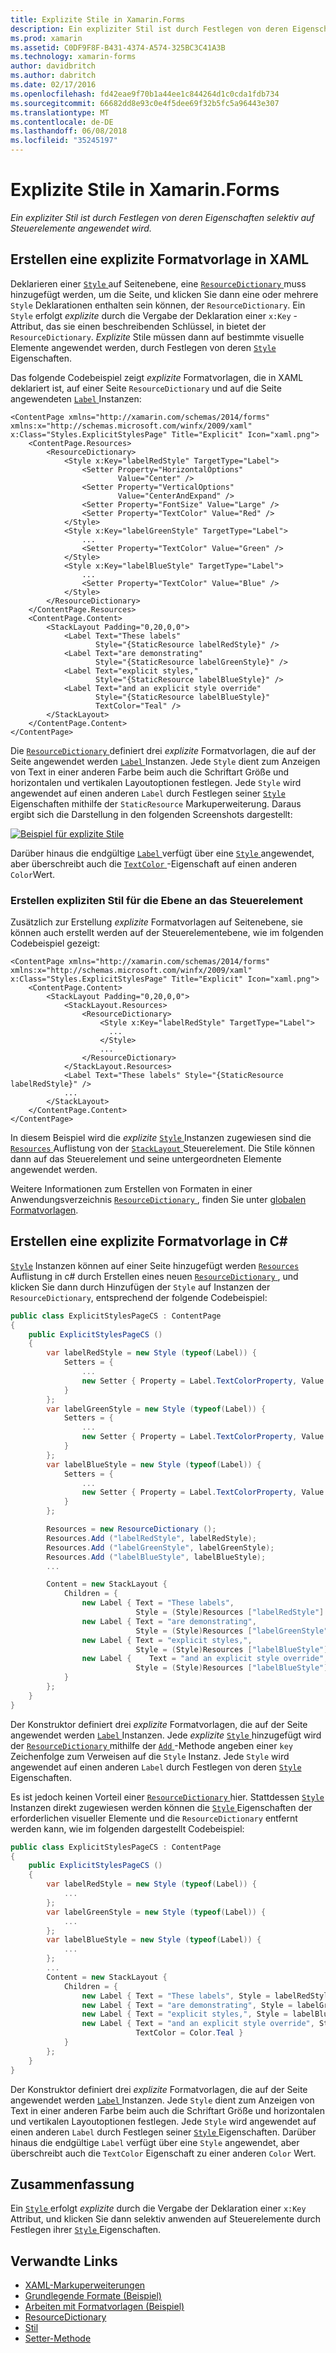 ```yaml
---
title: Explizite Stile in Xamarin.Forms
description: Ein expliziter Stil ist durch Festlegen von deren Eigenschaften selektiv auf Steuerelemente angewendet wird. In diesem Artikel erläutert, wie explizite Stile in einer Xamarin.Forms-Anwendung nutzen.
ms.prod: xamarin
ms.assetid: C0DF9F8F-B431-4374-A574-325BC3C41A3B
ms.technology: xamarin-forms
author: davidbritch
ms.author: dabritch
ms.date: 02/17/2016
ms.openlocfilehash: fd42eae9f70b1a44ee1c844264d1c0cda1fdb734
ms.sourcegitcommit: 66682dd8e93c0e4f5dee69f32b5fc5a96443e307
ms.translationtype: MT
ms.contentlocale: de-DE
ms.lasthandoff: 06/08/2018
ms.locfileid: "35245197"
---
```

# <a name="explicit-styles-in-xamarinforms"></a>Explizite Stile in Xamarin.Forms

_Ein expliziter Stil ist durch Festlegen von deren Eigenschaften selektiv auf Steuerelemente angewendet wird._

## <a name="creating-an-explicit-style-in-xaml"></a>Erstellen eine explizite Formatvorlage in XAML

Deklarieren einer [ `Style` ](https://developer.xamarin.com/api/type/Xamarin.Forms.Style/) auf Seitenebene, eine [ `ResourceDictionary` ](https://developer.xamarin.com/api/type/Xamarin.Forms.ResourceDictionary/) muss hinzugefügt werden, um die Seite, und klicken Sie dann eine oder mehrere `Style` Deklarationen enthalten sein können, der `ResourceDictionary`. Ein `Style` erfolgt *explizite* durch die Vergabe der Deklaration einer `x:Key` -Attribut, das sie einen beschreibenden Schlüssel, in bietet der `ResourceDictionary`. *Explizite* Stile müssen dann auf bestimmte visuelle Elemente angewendet werden, durch Festlegen von deren [ `Style` ](https://developer.xamarin.com/api/property/Xamarin.Forms.VisualElement.Style/) Eigenschaften.

Das folgende Codebeispiel zeigt *explizite* Formatvorlagen, die in XAML deklariert ist, auf einer Seite `ResourceDictionary` und auf die Seite angewendeten [ `Label` ](https://developer.xamarin.com/api/type/Xamarin.Forms.Label/) Instanzen:

```xaml
<ContentPage xmlns="http://xamarin.com/schemas/2014/forms" xmlns:x="http://schemas.microsoft.com/winfx/2009/xaml" x:Class="Styles.ExplicitStylesPage" Title="Explicit" Icon="xaml.png">
    <ContentPage.Resources>
        <ResourceDictionary>
            <Style x:Key="labelRedStyle" TargetType="Label">
                <Setter Property="HorizontalOptions"
                        Value="Center" />
                <Setter Property="VerticalOptions"
                        Value="CenterAndExpand" />
                <Setter Property="FontSize" Value="Large" />
                <Setter Property="TextColor" Value="Red" />
            </Style>
            <Style x:Key="labelGreenStyle" TargetType="Label">
                ...
                <Setter Property="TextColor" Value="Green" />
            </Style>
            <Style x:Key="labelBlueStyle" TargetType="Label">
                ...
                <Setter Property="TextColor" Value="Blue" />
            </Style>
        </ResourceDictionary>
    </ContentPage.Resources>
    <ContentPage.Content>
        <StackLayout Padding="0,20,0,0">
            <Label Text="These labels"
                   Style="{StaticResource labelRedStyle}" />
            <Label Text="are demonstrating"
                   Style="{StaticResource labelGreenStyle}" />
            <Label Text="explicit styles,"
                   Style="{StaticResource labelBlueStyle}" />
            <Label Text="and an explicit style override"
                   Style="{StaticResource labelBlueStyle}"
                   TextColor="Teal" />
        </StackLayout>
    </ContentPage.Content>
</ContentPage>
```

Die [ `ResourceDictionary` ](https://developer.xamarin.com/api/type/Xamarin.Forms.ResourceDictionary/) definiert drei *explizite* Formatvorlagen, die auf der Seite angewendet werden [ `Label` ](https://developer.xamarin.com/api/type/Xamarin.Forms.Label/) Instanzen. Jede `Style` dient zum Anzeigen von Text in einer anderen Farbe beim auch die Schriftart Größe und horizontalen und vertikalen Layoutoptionen festlegen. Jede `Style` wird angewendet auf einen anderen `Label` durch Festlegen seiner [ `Style` ](https://developer.xamarin.com/api/property/Xamarin.Forms.VisualElement.Style/) Eigenschaften mithilfe der `StaticResource` Markuperweiterung. Daraus ergibt sich die Darstellung in den folgenden Screenshots dargestellt:

[![](explicit-images/explicit-styles.png "Beispiel für explizite Stile")](explicit-images/explicit-styles-large.png#lightbox "explizite Formatvorlagen-Beispiel")

Darüber hinaus die endgültige [ `Label` ](https://developer.xamarin.com/api/type/Xamarin.Forms.Label/) verfügt über eine [ `Style` ](https://developer.xamarin.com/api/type/Xamarin.Forms.Style/) angewendet, aber überschreibt auch die [ `TextColor` ](https://developer.xamarin.com/api/property/Xamarin.Forms.Label.TextColor/) -Eigenschaft auf einen anderen `Color`Wert.

### <a name="creating-an-explicit-style-at-the-control-level"></a>Erstellen expliziten Stil für die Ebene an das Steuerelement

Zusätzlich zur Erstellung *explizite* Formatvorlagen auf Seitenebene, sie können auch erstellt werden auf der Steuerelementebene, wie im folgenden Codebeispiel gezeigt:

```xaml
<ContentPage xmlns="http://xamarin.com/schemas/2014/forms" xmlns:x="http://schemas.microsoft.com/winfx/2009/xaml" x:Class="Styles.ExplicitStylesPage" Title="Explicit" Icon="xaml.png">
    <ContentPage.Content>
        <StackLayout Padding="0,20,0,0">
            <StackLayout.Resources>
                <ResourceDictionary>
                    <Style x:Key="labelRedStyle" TargetType="Label">
                      ...
                    </Style>
                    ...
                </ResourceDictionary>
            </StackLayout.Resources>
            <Label Text="These labels" Style="{StaticResource labelRedStyle}" />
            ...
        </StackLayout>
    </ContentPage.Content>
</ContentPage>
```

In diesem Beispiel wird die *explizite* [ `Style` ](https://developer.xamarin.com/api/type/Xamarin.Forms.Style/) Instanzen zugewiesen sind die [ `Resources` ](https://developer.xamarin.com/api/property/Xamarin.Forms.VisualElement.Resources/) Auflistung von der [ `StackLayout` ](https://developer.xamarin.com/api/type/Xamarin.Forms.StackLayout/) Steuerelement. Die Stile können dann auf das Steuerelement und seine untergeordneten Elemente angewendet werden.

Weitere Informationen zum Erstellen von Formaten in einer Anwendungsverzeichnis [ `ResourceDictionary` ](https://developer.xamarin.com/api/type/Xamarin.Forms.ResourceDictionary/), finden Sie unter [globalen Formatvorlagen](~/xamarin-forms/user-interface/styles/application.md).

## <a name="creating-an-explicit-style-in-c35"></a>Erstellen eine explizite Formatvorlage in C&#35;

[`Style`](https://developer.xamarin.com/api/type/Xamarin.Forms.Style/) Instanzen können auf einer Seite hinzugefügt werden [ `Resources` ](https://developer.xamarin.com/api/property/Xamarin.Forms.VisualElement.Resources/) Auflistung in c# durch Erstellen eines neuen [ `ResourceDictionary` ](https://developer.xamarin.com/api/type/Xamarin.Forms.ResourceDictionary/), und klicken Sie dann durch Hinzufügen der `Style` auf Instanzen der `ResourceDictionary`, entsprechend der folgende Codebeispiel:

```csharp
public class ExplicitStylesPageCS : ContentPage
{
    public ExplicitStylesPageCS ()
    {
        var labelRedStyle = new Style (typeof(Label)) {
            Setters = {
                ...
                new Setter { Property = Label.TextColorProperty, Value = Color.Red    }
            }
        };
        var labelGreenStyle = new Style (typeof(Label)) {
            Setters = {
                ...
                new Setter { Property = Label.TextColorProperty, Value = Color.Green }
            }
        };
        var labelBlueStyle = new Style (typeof(Label)) {
            Setters = {
                ...
                new Setter { Property = Label.TextColorProperty, Value = Color.Blue }
            }
        };

        Resources = new ResourceDictionary ();
        Resources.Add ("labelRedStyle", labelRedStyle);
        Resources.Add ("labelGreenStyle", labelGreenStyle);
        Resources.Add ("labelBlueStyle", labelBlueStyle);
        ...

        Content = new StackLayout {
            Children = {
                new Label { Text = "These labels",
                            Style = (Style)Resources ["labelRedStyle"] },
                new Label { Text = "are demonstrating",
                            Style = (Style)Resources ["labelGreenStyle"] },
                new Label { Text = "explicit styles,",
                            Style = (Style)Resources ["labelBlueStyle"] },
                new Label {    Text = "and an explicit style override",
                            Style = (Style)Resources ["labelBlueStyle"], TextColor = Color.Teal }
            }
        };
    }
}
```

Der Konstruktor definiert drei *explizite* Formatvorlagen, die auf der Seite angewendet werden [ `Label` ](https://developer.xamarin.com/api/type/Xamarin.Forms.Label/) Instanzen. Jede *explizite* [ `Style` ](https://developer.xamarin.com/api/type/Xamarin.Forms.Style/) hinzugefügt wird der [ `ResourceDictionary` ](https://developer.xamarin.com/api/type/Xamarin.Forms.ResourceDictionary/) mithilfe der [ `Add` ](https://developer.xamarin.com/api/member/Xamarin.Forms.ResourceDictionary.Add/p/System.String/System.Object/) -Methode angeben einer `key` Zeichenfolge zum Verweisen auf die `Style` Instanz. Jede `Style` wird angewendet auf einen anderen `Label` durch Festlegen von deren [ `Style` ](https://developer.xamarin.com/api/property/Xamarin.Forms.VisualElement.Style/) Eigenschaften.

Es ist jedoch keinen Vorteil einer [ `ResourceDictionary` ](https://developer.xamarin.com/api/type/Xamarin.Forms.ResourceDictionary/) hier. Stattdessen [ `Style` ](https://developer.xamarin.com/api/type/Xamarin.Forms.Style/) Instanzen direkt zugewiesen werden können die [ `Style` ](https://developer.xamarin.com/api/property/Xamarin.Forms.VisualElement.Style/) Eigenschaften der erforderlichen visueller Elemente und die `ResourceDictionary` entfernt werden kann, wie im folgenden dargestellt Codebeispiel:

```csharp
public class ExplicitStylesPageCS : ContentPage
{
    public ExplicitStylesPageCS ()
    {
        var labelRedStyle = new Style (typeof(Label)) {
            ...
        };
        var labelGreenStyle = new Style (typeof(Label)) {
            ...
        };
        var labelBlueStyle = new Style (typeof(Label)) {
            ...
        };
        ...
        Content = new StackLayout {
            Children = {
                new Label { Text = "These labels", Style = labelRedStyle },
                new Label { Text = "are demonstrating", Style = labelGreenStyle },
                new Label { Text = "explicit styles,", Style = labelBlueStyle },
                new Label { Text = "and an explicit style override", Style = labelBlueStyle,
                            TextColor = Color.Teal }
            }
        };
    }
}
```

Der Konstruktor definiert drei *explizite* Formatvorlagen, die auf der Seite angewendet werden [ `Label` ](https://developer.xamarin.com/api/type/Xamarin.Forms.Label/) Instanzen. Jede `Style` dient zum Anzeigen von Text in einer anderen Farbe beim auch die Schriftart Größe und horizontalen und vertikalen Layoutoptionen festlegen. Jede `Style` wird angewendet auf einen anderen `Label` durch Festlegen seiner [ `Style` ](https://developer.xamarin.com/api/property/Xamarin.Forms.VisualElement.Style/) Eigenschaften. Darüber hinaus die endgültige `Label` verfügt über eine `Style` angewendet, aber überschreibt auch die `TextColor` Eigenschaft zu einer anderen `Color` Wert.

## <a name="summary"></a>Zusammenfassung

Ein [ `Style` ](https://developer.xamarin.com/api/type/Xamarin.Forms.Style/) erfolgt *explizite* durch die Vergabe der Deklaration einer `x:Key` Attribut, und klicken Sie dann selektiv anwenden auf Steuerelemente durch Festlegen ihrer [ `Style` ](https://developer.xamarin.com/api/property/Xamarin.Forms.VisualElement.Style/) Eigenschaften.



## <a name="related-links"></a>Verwandte Links

- [XAML-Markuperweiterungen](~/xamarin-forms/xaml/xaml-basics/xaml-markup-extensions.md)
- [Grundlegende Formate (Beispiel)](https://developer.xamarin.com/samples/xamarin-forms/UserInterface/Styles/BasicStyles/)
- [Arbeiten mit Formatvorlagen (Beispiel)](https://developer.xamarin.com/samples/xamarin-forms/WorkingWithStyles/)
- [ResourceDictionary](https://developer.xamarin.com/api/type/Xamarin.Forms.ResourceDictionary/)
- [Stil](https://developer.xamarin.com/api/type/Xamarin.Forms.Style/)
- [Setter-Methode](https://developer.xamarin.com/api/type/Xamarin.Forms.Setter/)
